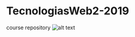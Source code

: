 # TecnologiasWeb2-2019
course repository
![alt text](https://www.ucbcba.edu.bo/wp-content/uploads/2018/11/logo-universidad-catolica-boliviana-cochabamba-bolivia-2019.png)
